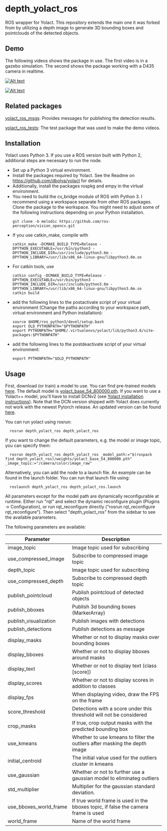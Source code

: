 # depth_yolact_ros

ROS wrapper for Yolact. This repository extends the main one it was forked from by utilizing a depth image to generate 3D bounding boxes and pointclouds of the detected objects.

## Demo
The following videos shows the package in use. The first video is in a gazebo simulation. The second shows the package working with a D435 camera in realtime.

[![Alt text](https://img.youtube.com/vi/WEpLgTxviIM/0.jpg)](https://www.youtube.com/watch?v=WEpLgTxviIM)

[![Alt text](https://img.youtube.com/vi/7B8EzT0luMM/0.jpg)](https://www.youtube.com/watch?v=7B8EzT0luMM)


## Related packages

[yolact_ros_msgs](https://github.com/Eruvae/yolact_ros_msgs): Provides messages for publishing the detection results.

[yolact_ros_tests](https://github.com/MarkNaeem/depth_yolact_test): The test package that was used to make the demo videos.

## Installation

Yolact uses Python 3. If you use a ROS version built with Python 2, additional steps are necessary to run the node.

- Set up a Python 3 virtual environment.
- Install the packages required by Yolact. See the Readme on https://github.com/dbolya/yolact for details.
- Additionally, install the packages rospkg and empy in the virtual environment.
- You need to build the cv_bridge module of ROS with Python 3. I recommend using a workspace separate from other ROS packages. Clone the package to the workspace. You might need to adjust some of the following instructions depending on your Python installation.
  ```Shell
  git clone -b melodic https://github.com/ros-perception/vision_opencv.git
  ```
- If you use catkin_make, compile with
  ```Shell
  catkin_make -DCMAKE_BUILD_TYPE=Release -DPYTHON_EXECUTABLE=/usr/bin/python3 -DPYTHON_INCLUDE_DIR=/usr/include/python3.6m -DPYTHON_LIBRARY=/usr/lib/x86_64-linux-gnu/libpython3.6m.so
  ```
- For catkin tools, use
  ```Shell
  catkin config -DCMAKE_BUILD_TYPE=Release -DPYTHON_EXECUTABLE=/usr/bin/python3 -DPYTHON_INCLUDE_DIR=/usr/include/python3.6m -DPYTHON_LIBRARY=/usr/lib/x86_64-linux-gnu/libpython3.6m.so
  catkin build
  ```
- add the following lines to the postactivate script of your virtual environment (Change the paths according to your workspace path, virtual environment and Python installation):
  ```Shell
  source $HOME/ros_python3/devel/setup.bash
  export OLD_PYTHONPATH="$PYTHONPATH"
  export PYTHONPATH="$HOME/.virtualenvs/yolact/lib/python3.6/site-packages:$PYTHONPATH"
  ```
- add the following lines to the postdeactivate script of your virtual environment:
  ```Shell
  export PYTHONPATH="$OLD_PYTHONPATH"
  ```

## Usage

First, download (or train) a model to use. You can find pre-trained models [here](https://github.com/dbolya/yolact#evaluation). The default model is [yolact_base_54_800000.pth](https://drive.google.com/file/d/1UYy3dMapbH1BnmtZU4WH1zbYgOzzHHf_/view?usp=sharing). If you want to use a Yolact++ model, you'll have to install DCNv2 (see [Yolact installation instructions](https://github.com/dbolya/yolact#installation)). Note that the DCN version shipped with Yolact does currently not work with the newest Pytorch release. An updated version can be found [here](https://github.com/jinfagang/DCNv2_latest).

You can run yolact using rosrun:
```Shell
  rosrun depth_yolact_ros depth_yolact_ros
```

If you want to change the default parameters, e.g. the model or image topic, you can specify them:
```Shell
  rosrun depth_yolact_ros depth_yolact_ros _model_path:="$(rospack find depth_yolact_ros)/weights/yolact_base_54_800000.pth" _image_topic:="/camera/color/image_raw"
```

Alternatively, you can add the node to a launch file. An example can be found in the launch folder. You can run that launch file using:
```Shell
  roslaunch depth_yolact_ros depth_yolact_ros.launch
```

All parameters except for the model path are dynamically reconfigurable at runtime. Either run "rqt" and select the dynamic reconfigure plugin (Plugins -> Configuration), or run rqt_reconfigure directly ("rosrun rqt_reconfigure rqt_reconfigure"). Then select "depth_yolact_ros" from the sidebar to see the available parameters.

The following parameters are available:

| Parameter             | Description                                                                       | 
|-----------------------|-----------------------------------------------------------------------------------|
| image_topic           | Image topic used for subscribing                                                  |
| use_compressed_image  | Subscribe to compressed image topic                                               |
| depth_topic           | Image topic used for subscribing                                                  |
| use_compressed_depth  | Subscribe to compressed depth topic                                               |
| publish_pointcloud    | Publish pointcloud of detected objects                                            |
| publish_bboxes        | Publish 3d bounding boxes (MarkerArray)                                           |
| publish_visualization | Publish images with detections                                                    |
| publish_detections    | Publish detections as message                                                     |
| display_masks         | Whether or not to display masks over bounding boxes                               |
| display_bboxes        | Whether or not to display bboxes around masks                                     |
| display_text          | Whether or not to display text (class [score])                                    |
| display_scores        | Whether or not to display scores in addition to classes                           |
| display_fps           | When displaying video, draw the FPS on the frame                                  |
| score_threshold       | Detections with a score under this threshold will not be considered               |
| crop_masks            | If true, crop output masks with the predicted bounding box                        |
| use_kmeans            | Whether to use kmeans to filter  the outliers after masking the depth image       |
| initial_centroid      | The initial value used for the outliers cluster in kmeans                         |
| use_gaussian          | Whether or not to further use a gaussian model to eliminateg outliers             |
| std_multiplier        | Multiplier for the gaussian standard deviation.                                   |
| use_bboxes_world_frame| If true world frame is used in the bboxes topic, if false the camera frame is used|
| world_frame           | Name of the world frame                                                           |

